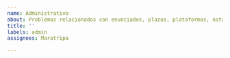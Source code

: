 ```yaml
---
name: Administrativo
about: Problemas relacionados con enunciados, plazos, plataformas, notas, entre otros.
title: ''
labels: admin
assignees: Maratripa

---
```



